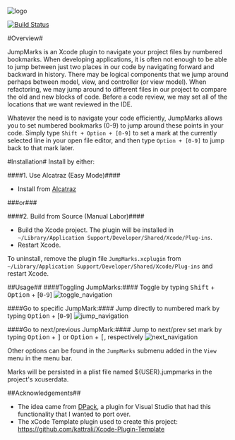 ![logo](https://cloud.githubusercontent.com/assets/1057179/6772810/57a5ca72-d0c3-11e4-88fe-ddc6b9b33339.png)

[![Build Status](https://travis-ci.org/merrickp/JumpMarks.svg?branch=master)](https://travis-ci.org/merrickp/JumpMarks)

#Overview#

JumpMarks is an Xcode plugin to navigate your project files by numbered bookmarks. When developing applications, it is often not enough to be able to jump between just two places in our code by navigating forward and backward in history. There may be logical components that we jump around perhaps between model, view, and controller (or view model). When refactoring, we may jump around to different files in our project to compare the old and new blocks of code. Before a code review, we may set all of the locations that we want reviewed in the IDE.

Whatever the need is to navigate your code efficiently, JumpMarks allows you to set numbered bookmarks (0-9) to jump around these points in your code. Simply type `Shift + Option + [0-9]` to set a mark at the currently selected line in your open file editor, and then type `Option + [0-9]` to jump back to that mark later.

#Installation#
Install by either:

####1. Use Alcatraz (Easy Mode)####
- Install from [Alcatraz](http://alcatraz.io)

###or###

####2. Build from Source (Manual Labor)####
- Build the Xcode project. The plugin will be installed in `~/Library/Application Support/Developer/Shared/Xcode/Plug-ins`.
- Restart Xcode.

To uninstall, remove the plugin file `JumpMarks.xcplugin` from `~/Library/Application Support/Developer/Shared/Xcode/Plug-ins` and restart Xcode.

##Usage##
####Toggling JumpMarks:####
Toggle by typing <kbd>Shift</kbd> + <kbd>Option</kbd> + [<kbd>0</kbd>-<kbd>9</kbd>]
![toggle_navigation](https://github.com/merrickp/JumpMarks/blob/assets/toggle.gif)

####Go to specific JumpMark:####
Jump directly to numbered mark by typing <kbd>Option</kbd> + [<kbd>0</kbd>-<kbd>9</kbd>]
![jump_navigation](https://github.com/merrickp/JumpMarks/blob/assets/jump.gif)

####Go to next/previous JumpMark:####
Jump to next/prev set mark by typing <kbd>Option</kbd> + <kbd>]</kbd> or <kbd>Option</kbd> + <kbd>[</kbd>, respectively
![next_navigation](https://github.com/merrickp/JumpMarks/blob/assets/next.gif)

Other options can be found in the `JumpMarks` submenu added in the `View` menu in the menu bar.

Marks will be persisted in a plist file named ${USER}.jumpmarks in the project's xcuserdata.

##Acknowledgements##
- The idea came from [DPack](http://www.usysware.com/dpack/Bookmarks.aspx), a plugin for Visual Studio that had this functionality that I wanted to port over.
- The xCode Template plugin used to create this project:  https://github.com/kattrali/Xcode-Plugin-Template
